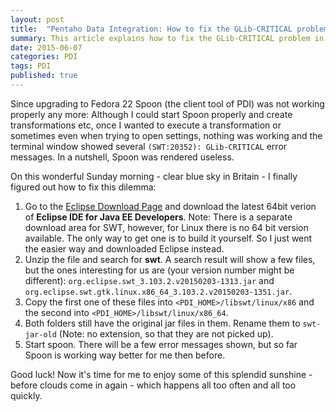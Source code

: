 ```yaml
---
layout: post
title:  "Pentaho Data Integration: How to fix the GLib-CRITICAL problem"
summary: This article explains how to fix the GLib-CRITICAL problem in a very easy fashion
date: 2015-06-07
categories: PDI
tags: PDI
published: true
--- 
```


Since upgrading to Fedora 22 Spoon (the client tool of PDI) was not working properly any more: Although I could start Spoon properly and create transformations etc, once I wanted to execute a transformation or sometimes even when trying to open settings, nothing was working and the terminal window showed several `(SWT:20352): GLib-CRITICAL` error messages. In a nutshell, Spoon was rendered useless.

On this wonderful Sunday morning - clear blue sky in Britain - I finally figured out how to fix this dilemma: 

1. Go to the [Eclipse Download Page](https://www.eclipse.org/downloads/) and download the latest 64bit verion of **Eclipse IDE for Java EE Developers**. Note: There is a separate download area for SWT, however, for Linux there is no 64 bit version available. The only way to get one is to build it yourself. So I just went the easier way and downloaded Eclipse instead.
2. Unzip the file and search for **swt**. A search result will show a few files, but the ones interesting for us are (your version number might be different): `org.eclipse.swt_3.103.2.v20150203-1313.jar` and `org.eclipse.swt.gtk.linux.x86_64_3.103.2.v20150203-1351.jar`.
3. Copy the first one of these files into `<PDI_HOME>/libswt/linux/x86` and the second into `<PDI_HOME>/libswt/linux/x86_64`.
4. Both folders still have the original jar files in them. Rename them to `swt-jar-old` (Note: no extension, so that they are not picked up).
5. Start spoon. There will be a few error messages shown, but so far Spoon is working way better for me then before.

Good luck! Now it's time for me to enjoy some of this splendid sunshine - before clouds come in again - which happens all too often and all too quickly.
